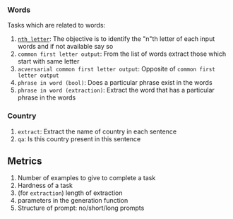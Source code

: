 ### Words

Tasks which are related to words:
1. [`nth_letter`](./tests/nth_letter_test.py): The objective is to identify the "n"th letter of each input words and if not available say so
2. `common first letter output`: From the list of words extract those which start with same letter
3. `acversarial common first letter output`: Opposite of `common first letter output`
4. `phrase in word (bool)`: Does a particular phrase exist in the words
5. `phrase in word (extraction)`: Extract the word that has a particular phrase in the words

### Country

1. `extract`: Extract the name of country in each sentence
2. `qa`: Is this country present in this sentence

## Metrics

1. Number of examples to give to complete a task
2. Hardness of a task
3. (for `extraction`) length of extraction
4. parameters in the generation function
5. Structure of prompt: no/short/long prompts
